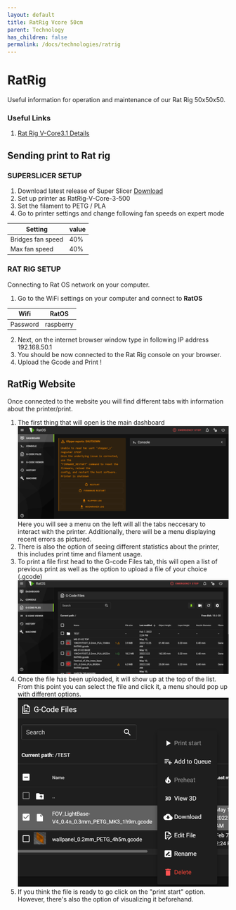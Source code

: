 ```yaml
---
layout: default
title: RatRig Vcore 50cm 
parent: Technology
has_children: false
permalink: /docs/technologies/ratrig
---
```

# RatRig

Useful information for operation and maintenance of our Rat Rig 50x50x50.

### Useful Links
1. [Rat Rig V-Core3.1 Details](https://docs.ratrig.com/product-details/v-core3-1)

## Sending print to Rat rig
### SUPERSLICER SETUP
1. Download latest release of Super Slicer [Download](https://github.com/supermerill/SuperSlicer/releases)
2. Set up printer as RatRig-V-Core-3-500
3. Set the filament to PETG / PLA
4. Go to printer settings and change following fan speeds on expert mode

| Setting  | value |
| ----------------- | -- |
| Bridges fan speed    | 40% |
| Max fan speed     | 40% |

### RAT RIG SETUP
Connecting to Rat OS network on your computer.
1. Go to the WiFi settings on your computer and connect to **RatOS**
 
| Wifi       | RatOS        |
| ---------- | ------------ |
| Password   | raspberry    |

2. Next, on the internet browser window type in following IP address
192.168.50.1
3. You should be now connected to the Rat Rig console on your browser.
4. Upload the Gcode and Print !

## RatRig Website
Once connected to the website you will find different tabs with information about the printer/print.  
1. The first thing that will open is the main dashboard
![Main Dashboard](https://github.com/Porti032/labwiki/blob/679a50ddd35b30bfd5dbee45729b72dc9996ca7f/assets/images/RatRig_Dashboard.png "main dashboard")
Here you will see a menu on the left will all the tabs neccesary to interact with the printer. Additionally, there will be a menu displaying recent errors as pictured.
2. There is also the option of seeing different statistics about the printer, this includes print time and filament usage.  
3. To print a file first head to the G-code Files tab, this will open a list of previous print as well as the option to upload a file of your choice (.gcode)  
![Gcode-Files](https://github.com/Porti032/labwiki/blob/679a50ddd35b30bfd5dbee45729b72dc9996ca7f/assets/images/RatRig_GcodeFiles.png "G-code files")
4. Once the file has been uploaded, it will show up at the top of the list. From this point you can select the file and click it, a menu should pop up with different options.  
![Gcode-Menu](https://github.com/Porti032/labwiki/blob/679a50ddd35b30bfd5dbee45729b72dc9996ca7f/assets/images/RatRif_FilesMenu.png "G-code Option Menu")
5. If you think the file is ready to go click on the "print start" option. However, there's also the option of visualizing it beforehand.
